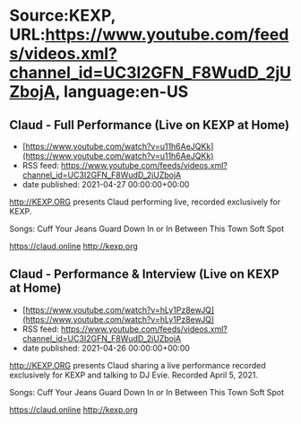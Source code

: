 # Source:KEXP, URL:https://www.youtube.com/feeds/videos.xml?channel_id=UC3I2GFN_F8WudD_2jUZbojA, language:en-US

## Claud - Full Performance (Live on KEXP at Home)
 - [https://www.youtube.com/watch?v=u11h6AeJQKk](https://www.youtube.com/watch?v=u11h6AeJQKk)
 - RSS feed: https://www.youtube.com/feeds/videos.xml?channel_id=UC3I2GFN_F8WudD_2jUZbojA
 - date published: 2021-04-27 00:00:00+00:00

http://KEXP.ORG presents Claud performing live, recorded exclusively for KEXP.

Songs:
Cuff Your Jeans
Guard Down
In or In Between
This Town
Soft Spot

https://claud.online
http://kexp.org

## Claud - Performance & Interview (Live on KEXP at Home)
 - [https://www.youtube.com/watch?v=hLy1Pz8ewJQ](https://www.youtube.com/watch?v=hLy1Pz8ewJQ)
 - RSS feed: https://www.youtube.com/feeds/videos.xml?channel_id=UC3I2GFN_F8WudD_2jUZbojA
 - date published: 2021-04-26 00:00:00+00:00

http://KEXP.ORG presents Claud sharing a live performance recorded exclusively for KEXP and talking to DJ Evie. Recorded April 5, 2021.

Songs:
Cuff Your Jeans
Guard Down
In or In Between
This Town
Soft Spot

https://claud.online
http://kexp.org

